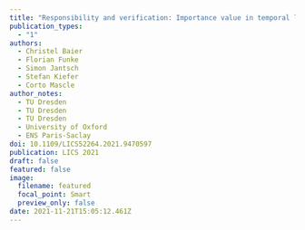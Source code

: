 ```yaml
---
title: "Responsibility and verification: Importance value in temporal logics"
publication_types:
  - "1"
authors:
  - Christel Baier
  - Florian Funke
  - Simon Jantsch
  - Stefan Kiefer
  - Corto Mascle
author_notes:
  - TU Dresden
  - TU Dresden
  - TU Dresden
  - University of Oxford
  - ENS Paris-Saclay
doi: 10.1109/LICS52264.2021.9470597
publication: LICS 2021
draft: false
featured: false
image:
  filename: featured
  focal_point: Smart
  preview_only: false
date: 2021-11-21T15:05:12.461Z
---
```

